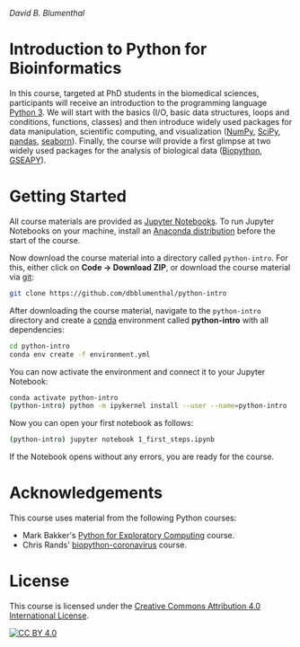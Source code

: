 *David B. Blumenthal*

# Introduction to Python for Bioinformatics

In this course, targeted at PhD students in the biomedical sciences, participants will receive an introduction to the programming language [Python 3](https://www.python.org/). We will start with the basics (I/O, basic data structures, loops and conditions, functions, classes) and then introduce widely used packages for data manipulation, scientific computing, and visualization ([NumPy](https://numpy.org/), [SciPy](https://www.scipy.org/), [pandas](https://pandas.pydata.org/), [seaborn](https://seaborn.pydata.org/)). Finally, the course will provide a first glimpse at two widely used packages for the analysis of biological data ([Biopython](https://biopython.org/), [GSEAPY](https://gseapy.readthedocs.io/en/latest/index.html)).

# Getting Started

All course materials are provided as [Jupyter Notebooks](https://jupyter.org/index.html). To run Jupyter Notebooks on your machine, install an [Anaconda distribution](https://docs.anaconda.com/anaconda/install/) before the start of the course.

Now download the course material into a directory called `python-intro`. For this, either click on **Code → Download ZIP**, or download the course material via [git](https://git-scm.com/): 

```bash
git clone https://github.com/dbblumenthal/python-intro
```

After downloading the course material, navigate to the `python-intro` directory and create a [conda](https://docs.conda.io/en/latest/) environment called **python-intro** with all dependencies:

```bash
cd python-intro
conda env create -f environment.yml
```

You can now activate the environment and connect it to your Jupyter Notebook:

```bash
conda activate python-intro
(python-intro) python -m ipykernel install --user --name=python-intro
```

Now you can open your first notebook as follows:

```bash
(python-intro) jupyter notebook 1_first_steps.ipynb
```

If the Notebook opens without any errors, you are ready for the course.

# Acknowledgements

This course uses material from the following Python courses:

- Mark Bakker's [Python for Exploratory Computing](http://mbakker7.github.io/exploratory_computing_with_python/) course.
- Chris Rands' [biopython-coronavirus](https://github.com/chris-rands/biopython-coronavirus) course.

# License

This course is licensed under the
[Creative Commons Attribution 4.0 International License][cc-by].

[![CC BY 4.0][cc-by-image]][cc-by]

[cc-by]: http://creativecommons.org/licenses/by/4.0/
[cc-by-image]: https://i.creativecommons.org/l/by/4.0/88x31.png
